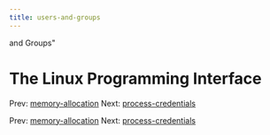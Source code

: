 ```yaml
---
title: users-and-groups
---
```


and Groups"

# The Linux Programming Interface

Prev: [memory-allocation](memory-allocation.md)
Next:
[process-credentials](process-credentials.md)

Prev: [memory-allocation](memory-allocation.md)
Next:
[process-credentials](process-credentials.md)
